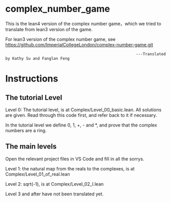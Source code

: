 # complex_number_game
This is the lean4 version of the complex number game，which we tried to translate from lean3 version of the game. 


For lean3 version of the complex number game, see https://github.com/ImperialCollegeLondon/complex-number-game.git

                                                             ---Translated by Kathy Su and Fanglan Feng

# Instructions
## The tutorial Level
Level 0: The tutorial level, is at Complex/Level_00_basic.lean. All solutions are given. Read through this code first, and refer back to it if necessary.

In the tutorial level we define 0, 1, +, - and *, and prove that the complex numbers are a ring.

## The main levels
Open the relevant project files in VS Code and fill in all the sorrys.

Level 1: the natural map from the reals to the complexes, is at Complex/Level_01_of_real.lean

Level 2: sqrt(-1), is at Complex/Level_02_I.lean

Level 3 and after have not been translated yet.
